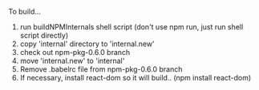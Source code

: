 To build...

1. run buildNPMInternals shell script (don't use npm run, just run shell script directly)
2. copy 'internal' directory to 'internal.new'
3. check out npm-pkg-0.6.0 branch 
4. move 'internal.new' to 'internal'
5. Remove .babelrc file from npm-pkg-0.6.0 branch
6. If necessary, install react-dom so it will build.. (npm install react-dom)
